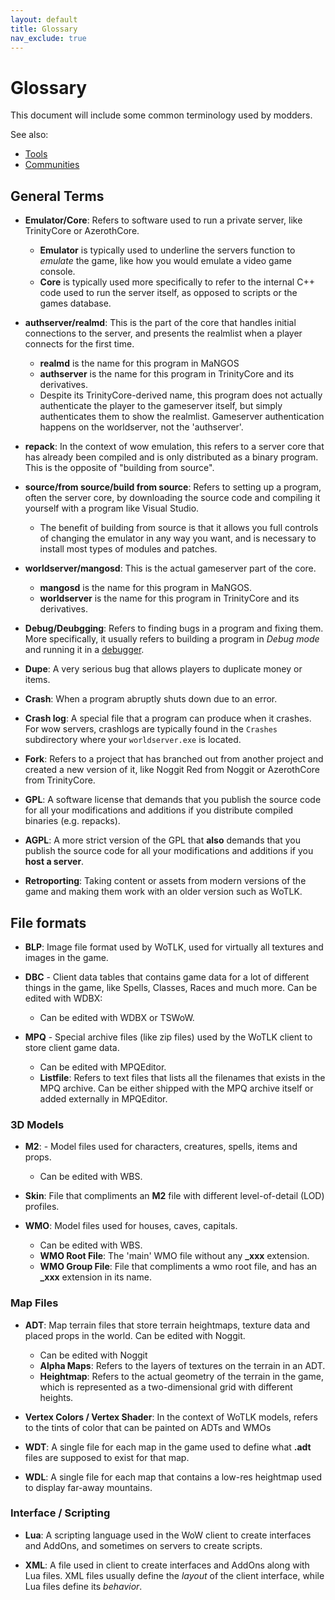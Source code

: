```yaml
---
layout: default
title: Glossary
nav_exclude: true
---
```


# Glossary

This document will include some common terminology used by modders.

See also:
- [Tools](../tools)
- [Communities](../communities)

## General Terms

- **Emulator/Core**: Refers to software used to run a private server, like TrinityCore or AzerothCore. 
    - **Emulator** is typically used to underline the servers function to _emulate_ the game, like how you would emulate a video game console.
    - **Core** is typically used more specifically to refer to the internal C++ code used to run the server itself, as opposed to scripts or the games database.

- **authserver/realmd**: This is the part of the core that handles initial connections to the server, and presents the realmlist when a player connects for the first time.
    - **realmd** is the name for this program in MaNGOS
    - **authserver** is the name for this program in TrinityCore and its derivatives.
    - Despite its TrinityCore-derived name, this program does not actually authenticate the player to the gameserver itself, but simply authenticates them to show the realmlist. Gameserver authentication happens on the worldserver, not the 'authserver'.

- **repack**: In the context of wow emulation, this refers to a server core that has already been compiled and is only distributed as a binary program. This is the opposite of "building from source".

- **source/from source/build from source**: Refers to setting up a program, often the server core, by downloading the source code and compiling it yourself with a program like Visual Studio.
    - The benefit of building from source is that it allows you full controls of changing the emulator in any way you want, and is necessary to install most types of modules and patches.

- **worldserver/mangosd**: This is the actual gameserver part of the core.
    - **mangosd** is the name for this program in MaNGOS.
    - **worldserver** is the name for this program in TrinityCore and its derivatives.

- **Debug/Deubgging**: Refers to finding bugs in a program and fixing them. More specifically, it usually refers to building a program in _Debug mode_ and running it in a [debugger](../proficiency/debugging_windows).

- **Dupe**: A very serious bug that allows players to duplicate money or items.

- **Crash**: When a program abruptly shuts down due to an error.

- **Crash log**: A special file that a program can produce when it crashes. For wow servers, crashlogs are typically found in the `Crashes` subdirectory where your `worldserver.exe` is located.

- **Fork**: Refers to a project that has branched out from another project and created a new version of it, like Noggit Red from Noggit or AzerothCore from TrinityCore.

- **GPL**: A software license that demands that you publish the source code for all your modifications and additions if you distribute compiled binaries (e.g. repacks).

- **AGPL**: A more strict version of the GPL that **also** demands that you publish the source code for all your modifications and additions if you **host a server**.

- **Retroporting**: Taking content or assets from modern versions of the game and making them work with an older version such as WoTLK.

## File formats

- **BLP**: Image file format used by WoTLK, used for virtually all textures and images in the game.

- **DBC** - Client data tables that contains game data for a lot of different things in the game, like Spells, Classes, Races and much more. Can be edited with WDBX:
    - Can be edited with WDBX or TSWoW.

- **MPQ** - Special archive files (like zip files) used by the WoTLK client to store client game data.
    - Can be edited with MPQEditor.
    - **Listfile**: Refers to text files that lists all the filenames that exists in the MPQ archive. Can be either shipped with the MPQ archive itself or added externally in MPQEditor.

### 3D Models

- **M2**: - Model files used for characters, creatures, spells, items and props.
    - Can be edited with WBS.

- **Skin**: File that compliments an **M2** file with different level-of-detail (LOD) profiles.

- **WMO**: Model files used for houses, caves, capitals.
    - Can be edited with WBS.
    - **WMO Root File**: The 'main' WMO file without any **_xxx** extension.
    - **WMO Group File**: File that compliments a wmo root file, and has an **_xxx** extension in its name.

### Map Files

- **ADT**: Map terrain files that store terrain heightmaps, texture data and placed props in the world. Can be edited with Noggit.
    - Can be edited with Noggit
    - **Alpha Maps**: Refers to the layers of textures on the terrain in an ADT.
    - **Heightmap**: Refers to the actual geometry of the terrain in the game, which is represented as a two-dimensional grid with different heights.

- **Vertex Colors / Vertex Shader**: In the context of WoTLK models, refers to the tints of color that can be painted on ADTs and WMOs

- **WDT**: A single file for each map in the game used to define what **.adt** files are supposed to exist for that map.

- **WDL**: A single file for each map that contains a low-res heightmap used to display far-away mountains.

### Interface / Scripting

- **Lua**: A scripting language used in the WoW client to create interfaces and AddOns, and sometimes on servers to create scripts.

- **XML**: A file used in client to create interfaces and AddOns along with Lua files. XML files usually define the _layout_ of the client interface, while Lua files define its _behavior_.